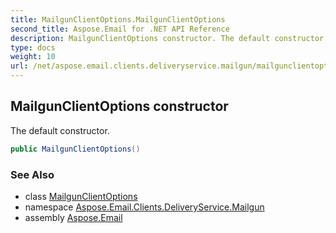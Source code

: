 ```yaml
---
title: MailgunClientOptions.MailgunClientOptions
second_title: Aspose.Email for .NET API Reference
description: MailgunClientOptions constructor. The default constructor
type: docs
weight: 10
url: /net/aspose.email.clients.deliveryservice.mailgun/mailgunclientoptions/mailgunclientoptions/
---
```

## MailgunClientOptions constructor

The default constructor.

```csharp
public MailgunClientOptions()
```

### See Also

* class [MailgunClientOptions](../)
* namespace [Aspose.Email.Clients.DeliveryService.Mailgun](../../mailgunclientoptions/)
* assembly [Aspose.Email](../../../)


